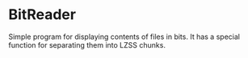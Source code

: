 # BitReader
Simple program for displaying contents of files in bits. It has a special function for separating them into LZSS chunks.
